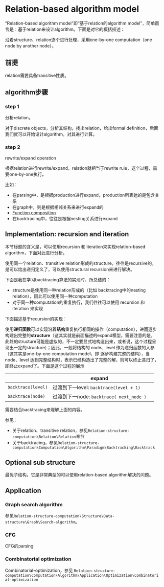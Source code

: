 # Relation-based algorithm model

“Relation-based algorithm model”即“基于relation的algorithm model”，简单而言是：基于relation来设计algorithm。下面是对它的概括描述：

沿着structure、relation逐个进行处理，采用one-by-one computation（one node by another node）。

## 前提

relation需要具备transitive性质。

## algorithm步骤

### step 1

分析relation。

对于discrete objects，分析其结构，找出relation，给出formal definition，后面我们就可以开始设计algorithm，对其进行计算。

### step 2

rewrite/expand operation

根据relation进行rewrite/expand，relation就相当于rewrite rule，这个过程，需要one-by-one执行。

比如：

- 在parsing中，是根据production进行expand，production所表达的是包含关系
- 在graph中，则是根据相邻关系来进行expand的
- [Function composition](https://en.wikipedia.org/wiki/Function_composition)
- 在backtracing中，往往是根据nesting关系进行expand

## Implementation: recursion and iteration

本节标题的含义是，可以使用recursion 和 iteration来实现relation-based algorithm，下面对此进行分析。

使用同一个relation、transitive relation形成的structure，往往是recursive的，是可以给出递归定义了，可以使用structural recursion来进行解决。



下面是我在学习backtracing算法的实现时，所总结的：

- structure是使用同一种relation形成的（比如 backtracing中的nesting relation），因此可以使用同一种computation
- 对于同一种computation的重复执行，我们往往可以使用 recursion 和 iteration 来实现

下面描述基于recursion的实现：

使用**递归函数**可以实现沿着**结构**重复执行相同的操作（computation），进而逐步构建出完整的**structure**（这其实就是前面描述的expand模型，需要注意的是，此处的structure可能是虚拟的，不一定要显式地构造出来，或者说，这个过程呈现出一定的structure）；因此，一般将结构的 node、level 作为递归函数的入参（这其实是one-by-one computation model，即 逐步构建完整的结构），当node、level 达到完整结构时，表示已经构造出了完整的解，则可以终止递归了，即终止expand了。下面是这个过程的展示

|                    | expand                                   |      |
| ------------------ | ---------------------------------------- | ---- |
| `backtrace(level)` | 过渡到下一level: `backtrace(level + 1)`  |      |
| `backtrace(node)`  | 过渡到下一node: `backtrace( next_node )` |      |

需要结合backtracing来理解上面的内容。

参见：

- 关于relation、transitive relation，参见`Relation-structure-computation\Relation\Relation`章节
- 关于backtracing，参见`Relation-structure-computation\Computation\Algorithm\Paradigm\Backtracking\Backtrack`



## Optional sub structure

最优子结构，它是非常典型的可以使用relation-based algorithm解决的问题。

## Application



### Graph search algorithm

参见`Relation-structure-computation\Structure\Data-structure\Graph\Search-algorithm`。

### CFG

CFG的parsing

### Combinatorial optimization

Combinatorial-optimization，参见 `Relation-structure-computation\Computation\Algorithm\Application\Optimization\Combinatorial-optimization`
